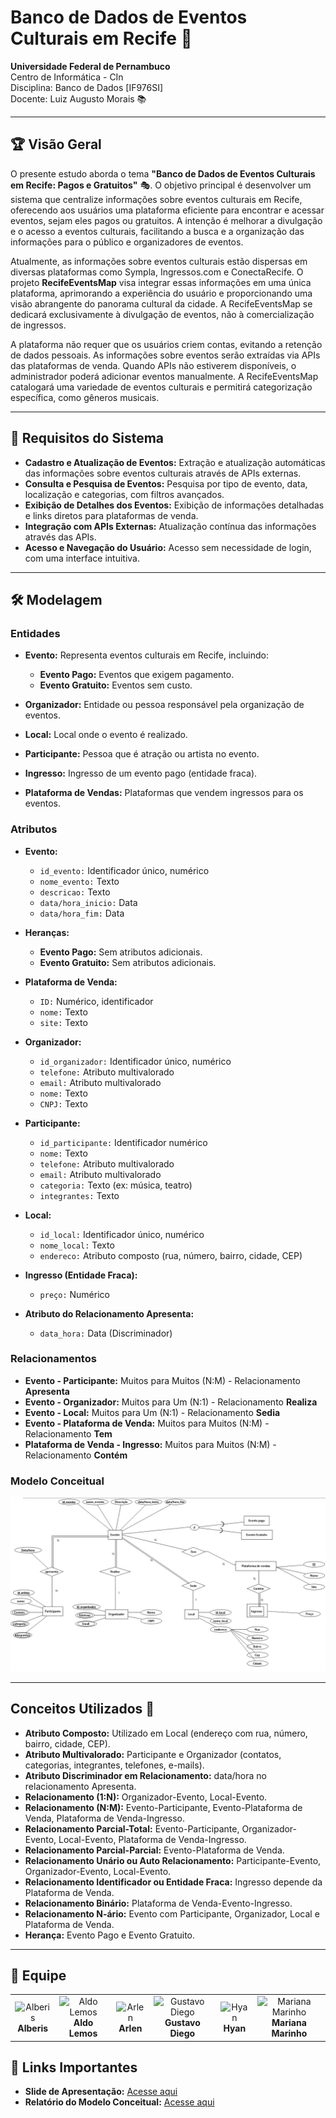 # Banco de Dados de Eventos Culturais em Recife 🎉

**Universidade Federal de Pernambuco**  
Centro de Informática - CIn  
Disciplina: Banco de Dados [IF976SI]  
Docente: Luiz Augusto Morais 📚  

---

## 🏆 Visão Geral

O presente estudo aborda o tema **"Banco de Dados de Eventos Culturais em Recife: Pagos e Gratuitos"** 🎭. O objetivo principal é desenvolver um sistema que centralize informações sobre eventos culturais em Recife, oferecendo aos usuários uma plataforma eficiente para encontrar e acessar eventos, sejam eles pagos ou gratuitos. A intenção é melhorar a divulgação e o acesso a eventos culturais, facilitando a busca e a organização das informações para o público e organizadores de eventos.

Atualmente, as informações sobre eventos culturais estão dispersas em diversas plataformas como Sympla, Ingressos.com e ConectaRecife. O projeto **RecifeEventsMap** visa integrar essas informações em uma única plataforma, aprimorando a experiência do usuário e proporcionando uma visão abrangente do panorama cultural da cidade. A RecifeEventsMap se dedicará exclusivamente à divulgação de eventos, não à comercialização de ingressos.

A plataforma não requer que os usuários criem contas, evitando a retenção de dados pessoais. As informações sobre eventos serão extraídas via APIs das plataformas de venda. Quando APIs não estiverem disponíveis, o administrador poderá adicionar eventos manualmente. A RecifeEventsMap catalogará uma variedade de eventos culturais e permitirá categorização específica, como gêneros musicais. 

---

## 📝 Requisitos do Sistema

- **Cadastro e Atualização de Eventos:** Extração e atualização automáticas das informações sobre eventos culturais através de APIs externas.
- **Consulta e Pesquisa de Eventos:** Pesquisa por tipo de evento, data, localização e categorias, com filtros avançados.
- **Exibição de Detalhes dos Eventos:** Exibição de informações detalhadas e links diretos para plataformas de venda.
- **Integração com APIs Externas:** Atualização contínua das informações através das APIs.
- **Acesso e Navegação do Usuário:** Acesso sem necessidade de login, com uma interface intuitiva.

---

## 🛠️ Modelagem

### Entidades

- **Evento:** Representa eventos culturais em Recife, incluindo:
  - **Evento Pago:** Eventos que exigem pagamento.
  - **Evento Gratuito:** Eventos sem custo.

- **Organizador:** Entidade ou pessoa responsável pela organização de eventos.

- **Local:** Local onde o evento é realizado.

- **Participante:** Pessoa que é atração ou artista no evento.

- **Ingresso:** Ingresso de um evento pago (entidade fraca).

- **Plataforma de Vendas:** Plataformas que vendem ingressos para os eventos.

### Atributos

- **Evento:**
  - `id_evento:` Identificador único, numérico
  - `nome_evento:` Texto
  - `descricao:` Texto
  - `data/hora_inicio:` Data
  - `data/hora_fim:` Data

- **Heranças:**
  - **Evento Pago:** Sem atributos adicionais.
  - **Evento Gratuito:** Sem atributos adicionais.

- **Plataforma de Venda:**
  - `ID:` Numérico, identificador
  - `nome:` Texto
  - `site:` Texto

- **Organizador:**
  - `id_organizador:` Identificador único, numérico
  - `telefone:` Atributo multivalorado
  - `email:` Atributo multivalorado
  - `nome:` Texto
  - `CNPJ:` Texto

- **Participante:**
  - `id_participante:` Identificador numérico
  - `nome:` Texto
  - `telefone:` Atributo multivalorado
  - `email:` Atributo multivalorado
  - `categoria:` Texto (ex: música, teatro)
  - `integrantes:` Texto

- **Local:**
  - `id_local:` Identificador único, numérico
  - `nome_local:` Texto
  - `endereco:` Atributo composto (rua, número, bairro, cidade, CEP)

- **Ingresso (Entidade Fraca):**
  - `preço:` Numérico

- **Atributo do Relacionamento Apresenta:**
  - `data_hora:` Data (Discriminador)

### Relacionamentos

- **Evento - Participante:** Muitos para Muitos (N:M) - Relacionamento **Apresenta**
- **Evento - Organizador:** Muitos para Um (N:1) - Relacionamento **Realiza**
- **Evento - Local:** Muitos para Um (N:1) - Relacionamento **Sedia**
- **Evento - Plataforma de Venda:** Muitos para Muitos (N:M) - Relacionamento **Tem**
- **Plataforma de Venda - Ingresso:** Muitos para Muitos (N:M) - Relacionamento **Contém**

### Modelo Conceitual

![Modelo Conceitual](projeto_conceitual\mdconceitual.jpg)

---

## Conceitos Utilizados 🧠

- **Atributo Composto:** Utilizado em Local (endereço com rua, número, bairro, cidade, CEP).
- **Atributo Multivalorado:** Participante e Organizador (contatos, categorias, integrantes, telefones, e-mails).
- **Atributo Discriminador em Relacionamento:** data/hora no relacionamento Apresenta.
- **Relacionamento (1:N):** Organizador-Evento, Local-Evento.
- **Relacionamento (N:M):** Evento-Participante, Evento-Plataforma de Venda, Plataforma de Venda-Ingresso.
- **Relacionamento Parcial-Total:** Evento-Participante, Organizador-Evento, Local-Evento, Plataforma de Venda-Ingresso.
- **Relacionamento Parcial-Parcial:** Evento-Plataforma de Venda.
- **Relacionamento Unário ou Auto Relacionamento:** Participante-Evento, Organizador-Evento, Local-Evento.
- **Relacionamento Identificador ou Entidade Fraca:** Ingresso depende da Plataforma de Venda.
- **Relacionamento Binário:** Plataforma de Venda-Evento-Ingresso.
- **Relacionamento N-ário:** Evento com Participante, Organizador, Local e Plataforma de Venda.
- **Herança:** Evento Pago e Evento Gratuito.

---

## 📸 Equipe

<table>
  <tr>
    <td align="center">
      <img src="https://avatars.githubusercontent.com/u/131917608?v=4" width="100px;" alt="Alberis"/><br />
      <b>Alberis</b><br />
    </td>
    <td align="center">
      <img src="https://avatars.githubusercontent.com/u/131917694?v=4" width="100px;" alt="Aldo Lemos"/><br />
      <b>Aldo Lemos</b><br />
    </td>
    <td align="center">
      <img src="https://avatars.githubusercontent.com/u/106412379?v=4" width="100px;" alt="Arlen"/><br />
      <b>Arlen</b><br />
    </td>
    <td align="center">
      <img src="https://avatars.githubusercontent.com/u/121072900?v=4" width="100px;" alt="Gustavo Diego"/><br />
      <b>Gustavo Diego</b><br />
       <td align="center">
      <img src="https://avatars.githubusercontent.com/u/131627751?v=4" width="100px;" alt="Hyan"/><br />
      <b>Hyan</b><br />
    </td>
    </td>
    <td align="center">
      <img src="https://avatars.githubusercontent.com/u/83255127?v=4" width="100px;" alt="Mariana Marinho"/><br />
      <b>Mariana Marinho</b><br />
    </td>
  </tr>
</table>

## 📄 Links Importantes

- **Slide de Apresentação:** [Acesse aqui](https://www.canva.com/design/DAGMZI-XY9w/ASRnqxPsQrhEXTYASQycgA/edit)
- **Relatório do Modelo Conceitual:** [Acesse aqui](https://docs.google.com/document/d/1LxW7YHrci9xnLmQZ7exMede7qmQTFSrv05TwC7iII4M/edit)
